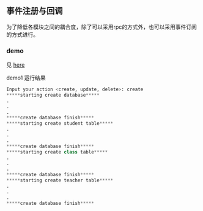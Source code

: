## 事件注册与回调

为了降低各模块之间的耦合度，除了可以采用rpc的方式外，也可以采用事件订阅的方式进行。

### demo

见 [here](demo1.py)

demo1 运行结果

```python
Input your action <create, update, delete>: create
*****starting create database*****
.
.
.
*****create database finish*****
*****starting create student table*****
.
.
.
*****create database finish*****
*****starting create class table*****
.
.
.
*****create database finish*****
*****starting create teacher table*****
.
.
.
*****create database finish*****

```
